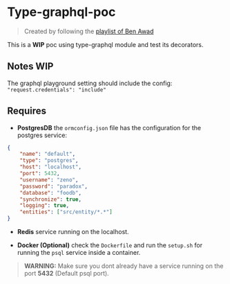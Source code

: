# Type-graphql-poc
> Created by following the [playlist of Ben Awad](https://www.youtube.com/playlist?list=PLN3n1USn4xlma1bBu3Tloe4NyYn9Ko8Gs)

This is a **WIP** poc using type-graphql module and test its decorators.

## Notes WIP

The graphql playground setting should include the config: `"request.credentials": "include"`

## Requires

* **PostgresDB** the `ormconfig.json` file has the configuration for the postgres service:

```json
{
    "name": "default",
    "type": "postgres",
    "host": "localhost",
    "port": 5432,
    "username": "zeno",
    "password": "paradox",
    "database": "foodb",
    "synchronize": true,
    "logging": true,
    "entities": ["src/entity/*.*"]
}
```

* **Redis** service running on the localhost.

* **Docker (Optional)** check the `Dockerfile` and run the `setup.sh` for running the `psql` service inside a container.
> **WARNING:** Make sure you dont already have a service running on the port **5432** (Default psql port).
